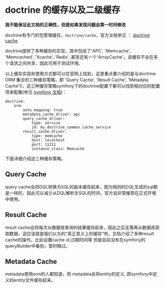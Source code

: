 # doctrine 的缓存以及二级缓存

**我不能保证此文档的正确性，但是如果发现问题会第一时间修改**

doctrine有专门的包管理缓存，`doctrine/cache`，官方文档参见 ： [doctrine cache](http://doctrine-orm.readthedocs.io/projects/doctrine-orm/en/latest/reference/caching.html) 

doctrine提供了多种缓存的实现，其中包括了'APC', 'Memcache', 'Memcached', 'Xcache', 'Redis', 甚至还有一个'ArrayCache'，该缓存不会在多个请求之间共享，因此可用于测试环境。

以上缓存实现和使用方式都可以在官网上找到，这里重点要介绍的是与doctrine ORM 集合的三种缓存策略，即 'Query Cache', 'Result Cache', 'Metadata Cache'0，这三种缓存策略symfony下的doctrine配置下都可以找到相对应的配置项来配置(参见 [symfony 文档](http://symfony.com/doc/current/reference/configuration/doctrine.html#caching-drivers))：

```
doctrine:
    orm:
        auto_mapping: true
        metadata_cache_driver: apc
        query_cache_driver:
            type: service
            id: my_doctrine_common_cache_service
        result_cache_driver:
            type: memcache
            host: localhost
            port: 11211
            instance_class: Memcache
```

下面详细介绍这三种缓存策略。

## Query Cache

query cache会将DQL转换为SQL的副本缓存起来，因为相同的DQL生成的sql都是一样的，因此可以减少从DQL解析生SQL的时间，官方说非常推荐在正式环境中使用。

## Result Cache

result cache会将每次从数据库查询的结果缓存起来，因此之后无需再从数据库获取数据，这应该就是我们以为的“真正意义上的缓存”吧，文档介绍了多种result cache的操作，比如设置cache id,过期时间等
但是目前没有在symfony的queryBuilder中看到，暂时略过。

## Metadata Cache

metadata使用orm的人都知道，而 metadata会将entity的定义, 即symfony中定义的entity文件缓存起来。
